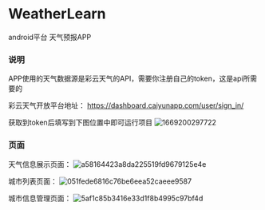 # WeatherLearn
android平台 天气预报APP

### 说明
APP使用的天气数据源是彩云天气的API，需要你注册自己的token，这是api所需要的

彩云天气开放平台地址：
https://dashboard.caiyunapp.com/user/sign_in/

获取到token后填写到下图位置中即可运行项目
![1669200297722](https://user-images.githubusercontent.com/60261425/203527527-276e0efd-b4aa-4674-896e-bdad0bd89f6e.png)

### 页面
天气信息展示页面：
![a58164423a8da225519fd9679125e4e](https://user-images.githubusercontent.com/60261425/203526879-00bc6a5d-ec81-4912-b6f9-1323ab0537fc.jpg)

城市列表页面：
![051fede6816c76be6eea52caeee9587](https://user-images.githubusercontent.com/60261425/203527147-ca8df114-402a-4efd-ba76-7b395c83ac48.jpg)

城市信息管理页面：
![5af1c85b3416e33d1f8b4995c97bf4d](https://user-images.githubusercontent.com/60261425/203527199-b41e66cb-b7ad-481d-bab0-34ca4c3d1071.jpg)
